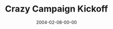 ---
layout: message
category: message
series: "Super Bowl"
title: "Crazy Campaign Kickoff"
date: 2004-02-08-00-00
message_id: 185
audio: "http://s3.amazonaws.com/crossroads-media/message/audio/Crazy_Campaign_Kickoff_02-08-04.mp3"
audio-duration: "49:32"
explicit: false
---